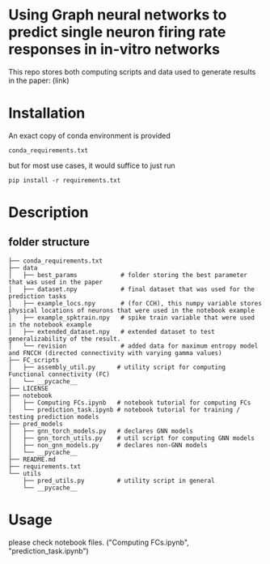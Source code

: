 # Using Graph neural networks to predict single neuron firing rate responses in in-vitro networks

This repo stores both computing scripts and data used to generate results in the paper: (link)


# Installation

An exact copy of conda environment is provided 
```
conda_requirements.txt
```

but for most use cases, it would suffice to just run 
```
pip install -r requirements.txt
```

# Description
## folder structure
```
├── conda_requirements.txt
├── data
│   ├── best_params            # folder storing the best parameter that was used in the paper
│   ├── dataset.npy            # final dataset that was used for the prediction tasks
│   ├── example_locs.npy       # (for CCH), this numpy variable stores physical locations of neurons that were used in the notebook example
│   ├── example_spktrain.npy   # spike train variable that were used in the notebook example
│   ├── extended_dataset.npy   # extended dataset to test generalizability of the result.
│   └── revision               # added data for maximum entropy model and FNCCH (directed connectivity with varying gamma values)
├── FC_scripts
│   ├── assembly_util.py      # utility script for computing Functional connectivity (FC)
│   └── __pycache__
├── LICENSE
├── notebook                  
│   ├── Computing FCs.ipynb   # notebook tutorial for computing FCs
│   └── prediction_task.ipynb # notebook tutorial for training / testing prediction models 
├── pred_models
│   ├── gnn_torch_models.py   # declares GNN models
│   ├── gnn_torch_utils.py    # util script for computing GNN models
│   ├── non_gnn_models.py     # declares non-GNN models
│   └── __pycache__
├── README.md
├── requirements.txt
└── utils
    ├── pred_utils.py         # utility script in general
    └── __pycache__

```



# Usage 

please check notebook files. ("Computing FCs.ipynb", "prediction_task.ipynb")
